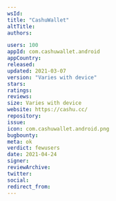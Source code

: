 ```yaml
---
wsId: 
title: "CashuWallet"
altTitle: 
authors:

users: 100
appId: com.cashuwallet.android
appCountry: 
released: 
updated: 2021-03-07
version: "Varies with device"
stars: 
ratings: 
reviews: 
size: Varies with device
website: https://cashu.cc/
repository: 
issue: 
icon: com.cashuwallet.android.png
bugbounty: 
meta: ok
verdict: fewusers
date: 2021-04-24
signer: 
reviewArchive:
twitter: 
social:
redirect_from:
---
```


